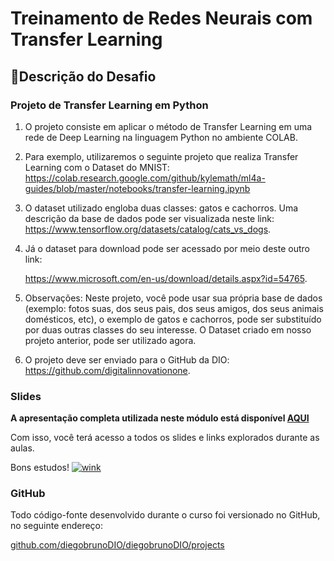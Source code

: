 # Treinamento de Redes Neurais com Transfer Learning


## 📃**Descrição do Desafio**

### **Projeto de Transfer Learning em Python**

1. O projeto consiste em aplicar o método de Transfer Learning em uma rede de Deep Learning na linguagem Python no ambiente COLAB.

2. Para exemplo, utilizaremos o seguinte projeto que realiza Transfer Learning com o Dataset do MNIST: https://colab.research.google.com/github/kylemath/ml4a-guides/blob/master/notebooks/transfer-learning.ipynb

3. O dataset utilizado engloba duas classes: gatos e cachorros. Uma descrição da base de dados pode ser visualizada neste link: https://www.tensorflow.org/datasets/catalog/cats_vs_dogs.

4. Já o dataset para download pode ser acessado por meio deste outro link:

   https://www.microsoft.com/en-us/download/details.aspx?id=54765.

5. Observações: Neste projeto, você pode usar sua própria base de dados (exemplo: fotos suas, dos seus pais, dos seus amigos, dos seus animais domésticos, etc), o exemplo de gatos e cachorros, pode ser substituído por duas outras classes do seu interesse. O Dataset criado em nosso projeto anterior, pode ser utilizado agora.

6. O projeto deve ser enviado para o GitHub da DIO: https://github.com/digitalinnovationone.

### **Slides**

**A apresentação completa utilizada neste módulo está disponível [AQUI](https://academiapme-my.sharepoint.com/:p:/g/personal/renato_dio_me/Ecwq_t5tuJ5FuyDEMd4qKBwBTFvya9JGszfBlZGnqCoGRQ?e=UTmHbE)**

Com isso, você terá acesso a todos os slides e links explorados durante as aulas.

Bons estudos! [![wink](https://camo.githubusercontent.com/85abddc421f51197d9fc1fdb8938833057564aa52622da6dccd1a91ec111a0a5/68747470733a2f2f6170702e6469676974616c696e6e6f766174696f6e2e6f6e652f7374617469632f636b656469746f722f636b656469746f722f706c7567696e732f736d696c65792f696d616765732f77696e6b5f736d696c652e706e67)](https://camo.githubusercontent.com/85abddc421f51197d9fc1fdb8938833057564aa52622da6dccd1a91ec111a0a5/68747470733a2f2f6170702e6469676974616c696e6e6f766174696f6e2e6f6e652f7374617469632f636b656469746f722f636b656469746f722f706c7567696e732f736d696c65792f696d616765732f77696e6b5f736d696c652e706e67)

### **GitHub**

Todo código-fonte desenvolvido durante o curso foi versionado no GitHub, no seguinte endereço:

[github.com/diegobrunoDIO/diegobrunoDIO/projects](http://github.com/diegobrunoDIO/diegobrunoDIO/projects)

